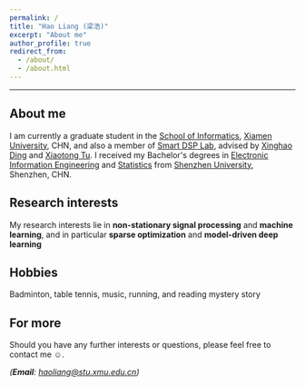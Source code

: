 ```yaml
---
permalink: /
title: "Hao Liang (梁浩)"
excerpt: "About me"
author_profile: true
redirect_from: 
  - /about/
  - /about.html
---
```


***

About me
------
I am currently a graduate student in the [School of Informatics](https://informatics.xmu.edu.cn/), [Xiamen University](https://www.xmu.edu.cn/), CHN, and also a member of [Smart DSP Lab](https://xmu-smartdsp.github.io/index.html), advised by [Xinghao Ding](https://scholar.google.com/citations?user=k5hVBfMAAAAJ&hl=zh-CN&oi=ao) and [Xiaotong Tu](https://tormii.github.io/). I received my Bachelor's degrees in [Electronic Information Engineering](http://hauliang.github.io/files/B-E.pdf) and [Statistics](http://hauliang.github.io/files/B-S.pdf) from [Shenzhen University](https://www.szu.edu.cn/), Shenzhen, CHN.

Research interests
------
My research interests lie in **non-stationary signal processing** and **machine learning**, and in particular **sparse optimization** and **model-driven deep learning**

Hobbies
------
Badminton, table tennis, music, running, and reading mystery story

For more
------
Should you have any further interests or questions, please feel free to contact me ☺.

*(__Email__: haoliang@stu.xmu.edu.cn)*